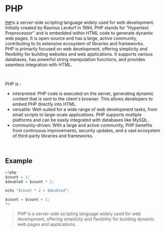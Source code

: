 # PHP

[`PHP`](https://www.php.net/)is a server-side scripting language widely used for web development. Initially created by Rasmus Lerdorf in 1994, PHP stands for "Hypertext Preprocessor" and is embedded within HTML code to generate dynamic web pages. It is open-source and has a large, active community, contributing to its extensive ecosystem of libraries and frameworks.
<br/>
PHP is primarily focused on web development, offering simplicity and flexibility for building websites and web applications. It supports various databases, has powerful string manipulation functions, and provides seamless integration with HTML.

<br/>

PHP is :

- interpreted: PHP code is executed on the server, generating dynamic content that is sent to the client's browser. This allows developers to embed PHP directly into HTML.
- versatile: Well-suited for a wide range of web development tasks, from small scripts to large-scale applications. PHP supports multiple platforms and can be easily integrated with databases like MySQL.
- community-driven: With a large and active community, PHP benefits from continuous improvements, security updates, and a vast ecosystem of third-party libraries and frameworks.

<br/>

## Example

```ts
<?php
$count = 1;
$doubled = $count * 2;

echo "$count * 2 = $doubled";

$count = $count + 1;
?>

```

> PHP is a server-side scripting language widely used for web development, offering simplicity and flexibility for building dynamic web pages and applications.
